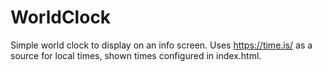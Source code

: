 # WorldClock
Simple world clock to display on an info screen. Uses https://time.is/ as a source for local times, shown times configured in index.html.
